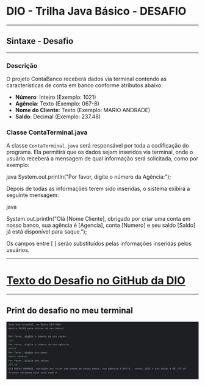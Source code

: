# DIO - Trilha Java Básico - DESAFIO

---
## Sintaxe - Desafio 

---

### Descrição

O projeto ContaBanco receberá dados via terminal contendo as características de conta em banco conforme atributos abaixo:

- **Número**: Inteiro (Exemplo: 1021)
- **Agência**: Texto (Exemplo: 067-8)
- **Nome do Cliente**: Texto (Exemplo: MARIO ANDRADE)
- **Saldo**: Decimal (Exemplo: 237.48)

### Classe ContaTerminal.java

A classe `ContaTerminal.java` será responsável por toda a codificação do programa. Ela permitirá que os dados sejam inseridos via terminal, onde o usuário receberá a mensagem de qual informação será solicitada, como por exemplo:

java
System.out.println("Por favor, digite o número da Agência:");

Depois de todas as informações terem sido inseridas, o sistema exibirá a seguinte mensagem:

java

System.out.println("Olá [Nome Cliente], obrigado por criar uma conta em nosso banco, sua agência é [Agencia], conta [Numero] e seu saldo [Saldo] já está disponível para saque.");

Os campos entre [ ] serão substituídos pelas informações inseridas pelos usuários.

---

# [Texto do Desafio no GitHub da DIO](https://github.com/digitalinnovationone/trilha-java-basico/blob/main/desafios/sintaxe/README.md)

---

## Print do desafio no meu terminal
![print do desafio](desafio-boot-camp.png)
